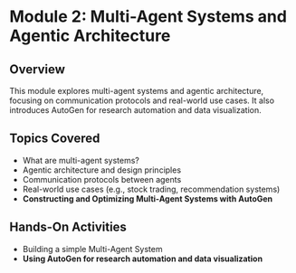 # Module 2: Multi-Agent Systems and Agentic Architecture

## Overview
This module explores multi-agent systems and agentic architecture, focusing on communication protocols and real-world use cases. It also introduces AutoGen for research automation and data visualization.

## Topics Covered
- What are multi-agent systems?
- Agentic architecture and design principles
- Communication protocols between agents
- Real-world use cases (e.g., stock trading, recommendation systems)
- **Constructing and Optimizing Multi-Agent Systems with AutoGen**

## Hands-On Activities
- Building a simple Multi-Agent System
- **Using AutoGen for research automation and data visualization**